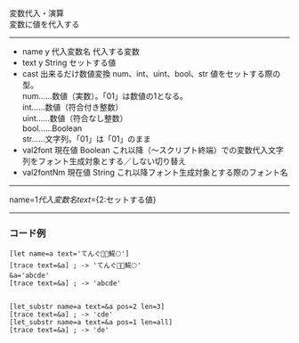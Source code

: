 変数代入・演算  
変数に値を代入する

***
- name	y		代入変数名	代入する変数
- text	y		String	セットする値
- cast		出来るだけ数値変換	num、int、uint、bool、str	値をセットする際の型。<br/>num……数値（実数）。「01」は数値の1となる。<br/>int……数値（符合付き整数）<br/>uint……数値（符合なし整数）<br/>bool……Boolean<br/>str……文字列。「01」は「01」のまま
- val2font		現在値	Boolean	これ以降（〜スクリプト終端）での変数代入文字列をフォント生成対象とする／しない切り替え
- val2fontNm		現在値	String	これ以降フォント生成対象とする際のフォント名

***
name=${1{{代入変数名}}} text=${2:セットする値}

***
### コード例
~~~skynovel
[let name=a text='てんぐ👺🌈𩸽🌕']
[trace text=&a] ; -> 'てんぐ👺🌈𩸽🌕'
&a='abcde'
[trace text=&a] ; -> 'abcde'


[let_substr name=a text=&a pos=2 len=3]
[trace text=&a] ; -> 'cde'
[let_substr name=a text=&a pos=1 len=all]
[trace text=&a] ; -> 'de'
~~~
